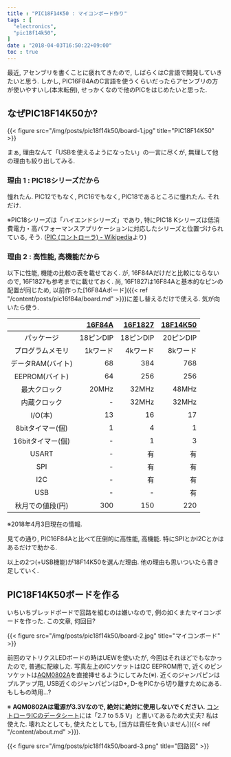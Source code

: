 ```yaml
---
title : "PIC18F14K50 : マイコンボード作り"
tags : [
  "electronics",
  "pic18f14k50",
]
date : "2018-04-03T16:50:22+09:00"
toc : true
---
```


最近, アセンブリを書くことに疲れてきたので, 
しばらくはC言語で開発していきたいと思う. 
しかし, PIC16F84AのC言語を使うくらいだったらアセンブリの方が使いやすいし(本末転倒), 
せっかくなので他のPICをはじめたいと思った. 

<!--more-->

## なぜPIC18F14K50か?

{{< figure src="/img/posts/pic18f14k50/board-1.jpg" title="PIC18F14K50" >}}

まぁ, 理由なんて「USBを使えるようになったい」の一言に尽くが, 無理して他の理由も絞り出してみる.   

### 理由 1 : PIC18シリーズだから

憧れたん. PIC12でもなく, PIC16でもなく, PIC18であるところに憧れたん. それだけ.   

※PIC18シリーズは「ハイエンドシリーズ」であり, 
特にPIC18 Kシリーズは低消費電力・高パフォーマンスアプリケーションに対応したシリーズと位置づけられている, 
そう. ([PIC (コントローラ) - Wikipedia](https://ja.wikipedia.org/wiki/PIC_(%E3%82%B3%E3%83%B3%E3%83%88%E3%83%AD%E3%83%BC%E3%83%A9)#8bit_PIC%E3%82%B7%E3%83%AA%E3%83%BC%E3%82%BA%EF%BC%88%E3%83%87%E3%83%BC%E3%82%BF%E3%83%A1%E3%83%A2%E3%83%AA%E3%81%8C8%E3%83%93%E3%83%83%E3%83%88%E5%B9%85%EF%BC%89)より)

### 理由 2 : 高性能, 高機能だから

以下に性能, 機能の比較の表を載せておく. 
が, 16F84Aだけだと比較にならないので, 16F1827も参考までに載せておく. 
尚, 16F1827は16F84Aと基本的なピンの配置が同じため, 
以前作った[16F84Aボード]({{< ref "/content/posts/pic16f84a/board.md" >}})に差し替えるだけで使える. 
気が向いたら使う. 

|  | [16F84A](http://akizukidenshi.com/catalog/g/gI-00097/) | [16F1827](http://akizukidenshi.com/catalog/g/gI-04430/) | [18F14K50](http://akizukidenshi.com/catalog/g/gI-03031/) |
|:-:|--:|--:|--:|
| パッケージ | 18ピンDIP | 18ピンDIP | 20ピンDIP |
| プログラムメモリ | 1kワード | 4kワード | 8kワード |
| データRAM(バイト) | 68 | 384 | 768 |
| EEPROM(バイト) | 64 | 256 | 256 |
| 最大クロック | 20MHz | 32MHz | 48MHz |
| 内蔵クロック | - | 32MHz | 32MHz |
| I/O(本) | 13 | 16 | 17 |
| 8bitタイマー(個) | 1 | 4 | 1 |
| 16bitタイマー(個) | - | 1 | 3 |
| USART | - | 有 | 有 |
| SPI | - | 有 | 有 |
| I2C | - | 有 | 有 |
| USB | - | - | 有 |
| 秋月での値段(円) | 300 | 150 | 220 |

※2018年4月3日現在の情報. 

見ての通り, PIC16F84Aと比べて圧倒的に高性能, 高機能. 
特にSPIとかI2Cとかはあるだけで助かる. 

以上の2つ(+USB機能)が18F14K50を選んだ理由. 
他の理由も思いついたら書き足していく. 

## PIC18F14K50ボードを作る

いちいちブレッドボードで回路を組むのは嫌いなので, 
例の如くまたマイコンボードを作った. この文章, 何回目?

{{< figure src="/img/posts/pic18f14k50/board-2.jpg" title="マイコンボード" >}}

前回のマトリクスLEDボードの時はUEWを使いたが, 
今回はそれほどでもなかったので, 普通に配線した. 
写真左上のICソケットはI2C EEPROM用で, 
近くのピンソケットは[AQM0802A](http://akizukidenshi.com/catalog/g/gP-06669/)を直接挿せるようにしてみた(※). 
近くのジャンパピンはプルアップ用, 
USB近くのジャンパピンはD+, D-をPICから切り離すためにある. 
もしもの時用...?

※ **AQM0802Aは電源が3.3Vなので, 絶対に絶対に使用しないでください.**
[コントローラICのデータシート](http://akizukidenshi.com/download/ds/sitronix/st7032.pdf)には「2.7 to 5.5 V」と書いてあるため大丈夫? 
私は使えた. 
壊れたとしても, 
使えたとしても, 
[当方は責任を負いません]({{< ref "/content/about.md" >}}).   

{{< figure src="/img/posts/pic18f14k50/board-3.png" title="回路図" >}}
